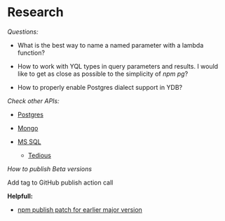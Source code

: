 # Research

_Questions:_

- What is the best way to name a named parameter with a lambda function?

- How to work with YQL types in query parameters and results.  I would like to get
  as close as possible to the simplicity of _npm pg_?

- How to properly enable Postgres dialect support in YDB?

_Check other APIs:_

- [Postgres](https://node-postgres.com/)

- [Mongo](https://mongodb.github.io/node-mongodb-native/)

- [MS SQL](https://www.npmjs.com/package/mssql)

  - [Tedious](http://tediousjs.github.io/tedious/)

_How to publish Beta versions_

Add tag to GitHub publish action call

__Helpfull:__

- [npm publish patch for earlier major version](https://stackoverflow.com/questions/24691314/npm-publish-patch-for-earlier-major-version)
